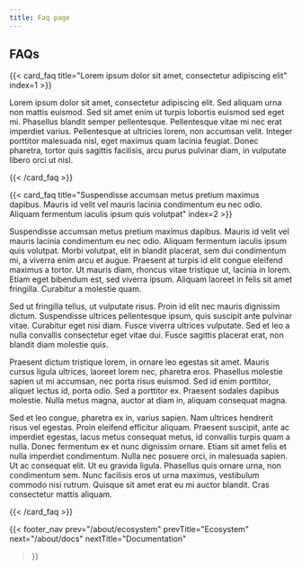 ```yaml
---
title: Faq page
---
```


## FAQs

{{< card_faq title="Lorem ipsum dolor sit amet, consectetur adipiscing elit" index=1 >}}

Lorem ipsum dolor sit amet, consectetur adipiscing elit. Sed aliquam urna non mattis euismod. Sed sit amet enim ut turpis lobortis euismod sed eget mi. Phasellus blandit semper pellentesque. Pellentesque vitae mi nec erat imperdiet varius. Pellentesque at ultricies lorem, non accumsan velit. Integer porttitor malesuada nisl, eget maximus quam lacinia feugiat. Donec pharetra, tortor quis sagittis facilisis, arcu purus pulvinar diam, in vulputate libero orci ut nisl.

{{< /card_faq >}}

{{< card_faq title="Suspendisse accumsan metus pretium maximus dapibus. Mauris id velit vel mauris lacinia condimentum eu nec odio. Aliquam fermentum iaculis ipsum quis volutpat" index=2 >}}

Suspendisse accumsan metus pretium maximus dapibus. Mauris id velit vel mauris lacinia condimentum eu nec odio. Aliquam fermentum iaculis ipsum quis volutpat. Morbi volutpat, elit in blandit placerat, sem dui condimentum mi, a viverra enim arcu et augue. Praesent at turpis id elit congue eleifend maximus a tortor. Ut mauris diam, rhoncus vitae tristique ut, lacinia in lorem. Etiam eget bibendum est, sed viverra ipsum. Aliquam laoreet in felis sit amet fringilla. Curabitur a molestie quam.

Sed ut fringilla tellus, ut vulputate risus. Proin id elit nec mauris dignissim dictum. Suspendisse ultrices pellentesque ipsum, quis suscipit ante pulvinar vitae. Curabitur eget nisi diam. Fusce viverra ultrices vulputate. Sed et leo a nulla convallis consectetur eget vitae dui. Fusce sagittis placerat erat, non blandit diam molestie quis.

Praesent dictum tristique lorem, in ornare leo egestas sit amet. Mauris cursus ligula ultrices, laoreet lorem nec, pharetra eros. Phasellus molestie sapien ut mi accumsan, nec porta risus euismod. Sed id enim porttitor, aliquet lectus id, porta odio. Sed a porttitor ex. Praesent sodales dapibus molestie. Nulla metus magna, auctor at diam in, aliquam consequat magna.

Sed et leo congue, pharetra ex in, varius sapien. Nam ultrices hendrerit risus vel egestas. Proin eleifend efficitur aliquam. Praesent suscipit, ante ac imperdiet egestas, lacus metus consequat metus, id convallis turpis quam a nulla. Donec fermentum ex et nunc dignissim ornare. Etiam sit amet felis et nulla imperdiet condimentum. Nulla nec posuere orci, in malesuada sapien. Ut ac consequat elit. Ut eu gravida ligula. Phasellus quis ornare urna, non condimentum sem. Nunc facilisis eros ut urna maximus, vestibulum commodo nisi rutrum. Quisque sit amet erat eu mi auctor blandit. Cras consectetur mattis aliquam.

{{< /card_faq >}}

{{< footer_nav 
  prev="/about/ecosystem"
  prevTitle="Ecosystem"
  next="/about/docs" 
  nextTitle="Documentation" 
>}}